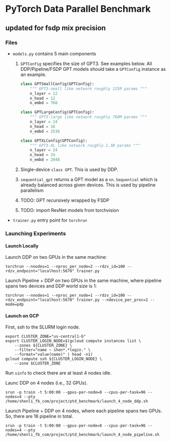 # PyTorch Data Parallel Benchmark
## updated for fsdp mix precision

### Files
* `models.py` contains 5 main components
    1. `GPTConfig` specifies the size of GPT3. See examples below. All DDP/Pipeline/FSDP GPT models should take a `GPTConfig` instance as an example.

        ```python
        class GPTSmallConfig(GPTConfig):
            """ GPT3-small like network roughly 125M params """
            n_layer = 12
            n_head = 12
            n_embd = 768

        class GPTLargeConfig(GPTConfig):
            """ GPT3-large like network roughly 760M params """
            n_layer = 24
            n_head = 16
            n_embd = 1536

        class GPTXLConfig(GPTConfig):
            """ GPT3-XL like network roughly 1.3B params """
            n_layer = 24
            n_head = 24
            n_embd = 2048
        ```

    2. Single-device `class GPT`. This is used by DDP.
    3. `sequential_gpt` returns a GPT model as a `nn.Sequential` which is already balanced across given devices. This is used by pipeline parallelism
    4. TODO: GPT recursively wrapped by FSDP
    5. TODO: import ResNet models from torchvision
* `trainer.py` entry point for `torchrun`


### Launching Experiments

#### Launch Locally

Launch DDP on two GPUs in the same machine:

```
torchrun --nnodes=1 --nproc_per_node=2 --rdzv_id=100 --rdzv_endpoint="localhost:5678" trainer.py
```

Launch Pipeline + DDP on two GPUs in the same machine, where pipeline spans two devices and DDP world size is 1:

```
torchrun --nnodes=1 --nproc_per_node=1 --rdzv_id=100 --rdzv_endpoint="localhost:5678" trainer.py --ndevice_per_proc=2 --mode=pdp
```

#### Launch on GCP

First, ssh to the SLURM login node. 

```
export CLUSTER_ZONE="us-central1-b"
export CLUSTER_LOGIN_NODE=$(gcloud compute instances list \
    --zones ${CLUSTER_ZONE} \
    --filter="name ~ shen*.*login." \
    --format="value(name)" | head -n1)
gcloud compute ssh ${CLUSTER_LOGIN_NODE} \
    --zone $CLUSTER_ZONE
```

Run `sinfo` to check there are at least 4 nodes idle. 

Launc DDP on 4 nodes (i.e., 32 GPUs).

```
srun -p train -t 5:00:00 --gpus-per-node=8 --cpus-per-task=96 --nodes=4 --pty /home/shenli_fb_com/project/ptd_benchmark/launch_4_node_ddp.sh
```

Launch Pipeline + DDP on 4 nodes, where each pipeline spans two GPUs. So, there are 16 pipeline in total.

```
srun -p train -t 5:00:00 --gpus-per-node=8 --cpus-per-task=96 --nodes=4 --pty /home/shenli_fb_com/project/ptd_benchmark/launch_4_node_pipeline.sh 
```
